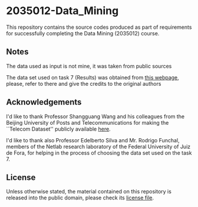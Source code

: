 # 2035012-Data_Mining

This repository contains the source codes produced as part of requirements for successfully completing the Data Mining (2035012) course.

## Notes
The data used as input is not mine, it was taken from public sources

The data set used on task 7 (Results) was obtained from [this webpage](http://sguangwang.com/TelecomDataset.html), please, refer to there and give the credits to the original authors

## Acknowledgements

I'd like to thank Professor Shangguang Wang and his colleagues from the Beijing University of Posts and Telecommunications for making the ``Telecom Dataset'' publicly available [here](http://sguangwang.com/TelecomDataset.html).

I'd like to thank also Professor Edelberto Silva and Mr. Rodrigo Funchal, members of the Netlab research laboratory of the Federal University of Juiz de Fora, for helping in the process of choosing the data set used on the task 7.

## License

Unless otherwise stated, the material contained on this repository is released into the public domain, please check its [license file](./LICENSE).